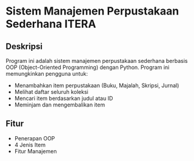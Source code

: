 # Sistem Manajemen Perpustakaan Sederhana ITERA

## Deskripsi

Program ini adalah sistem manajemen perpustakaan sederhana berbasis OOP (Object-Oriented Programming) dengan Python. Program ini memungkinkan pengguna untuk:

- Menambahkan item perpustakaan (Buku, Majalah, Skripsi, Jurnal)
- Melihat daftar seluruh koleksi
- Mencari item berdasarkan judul atau ID
- Meminjam dan mengembalikan item

## Fitur

- Penerapan OOP
- 4 Jenis Item
- Fitur Manajemen
